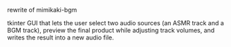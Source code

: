 rewrite of mimikaki-bgm

tkinter GUI that lets the user select two audio sources (an ASMR track and a BGM track), preview the final product while adjusting track volumes, and writes the result into a new audio file.

